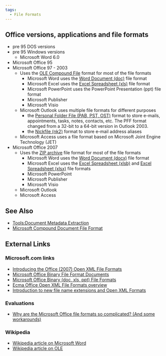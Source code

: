 ```yaml
---
tags:
  - File Formats
---
```

## Office versions, applications and file formats

* pre 95 DOS versions
* pre 95 Windows versions
  * Microsoft Word 6.0
* Microsoft Office 95
* Microsoft Office 97 - 2003
  * Uses the [OLE Compound File](ole_compound_file.md) format
    for most of the file formats
    * Microsoft Word uses the [Word Document
      (doc)](word_document_(doc).md) file format
    * Microsoft Excel uses the [Excel Spreadsheet
      (xls)](excel_spreadsheet_(xls).md) file format
    * Microsoft PowerPoint uses the PowerPoint Presentation
      (ppt) file format
    * Microsoft Publisher
    * Microsoft Visio
  * Microsoft Outlook uses multiple file formats for different purposes
    * the [Personal Folder File (PAB, PST,
      OST)](personal_folder_file_(pab,_pst,_ost).md) format to
      store e-mails, appointments, tasks, notes, contacts, etc. The PFF
      format changed from a 32-bit to a 64-bit version in Outlook 2003.
    * the [Nickfile (nk2)](nickfile_(nk2).md) format to store
      e-mail address aliases
  * Microsoft Access uses a file format based on Microsoft Joint Engine
    Technology (JET)
* Microsoft Office 2007
  * Uses the [ZIP archive](zip_archive.md) file format for most
    of the file formats
    * Microsoft Word uses the [Word Document
      (docx)](word_document_(docx).md) file format
    * Microsoft Excel uses the [Excel Spreadsheet
      (xlsb)](excel_spreadsheet_(xlsb).md) and [Excel
      Spreadsheet (xlsx)](excel_spreadsheet_(xlsx).md) file
      formats
    * Microsoft PowerPoint
    * Microsoft Publisher
    * Microsoft Visio
  * Microsoft Outlook
  * Microsoft Access

## See Also

* [Tools:Document Metadata Extraction](document_metadata_extraction.md#tools)
* [Microsoft Compound Document File Format](media:compdocfileformat.pdf.md)

## External Links

### Microsoft.com links

* [Introducing the Office (2007) Open XML File Formats](https://learn.microsoft.com/en-us/previous-versions/office/developer/office-2007/aa338205(v=office.12)?redirectedfrom=MSDN)
* [Microsoft Office Binary File Format Documents](https://learn.microsoft.com/en-us/openspecs/office_file_formats/ms-offfflp/6ae2fd93-51fc-4e75-a54a-1b175c627b51?redirectedfrom=MSDN)
* [Microsoft Office Binary (doc, xls, ppt) File Formats](http://www.microsoft.com/interop/docs/OfficeBinaryFormats.mspx)
* [Ecma Office Open XML File Formats overview](https://support.microsoft.com/en-us?correlationid=8874a39e-e6b4-4052-af52-2530adef62dchttp://office.microsoft.com/en-us/products/ha102058151033.aspxui=en-ushttp://office.microsoft.com/en-us/products/ha102058151033.aspxrs=en-ushttp://office.microsoft.com/en-us/products/ha102058151033.aspxad=us)
* [Introduction to new file name extensions and Open XML Formats](https://support.microsoft.com/en-us?correlationid=c0173323-f60d-4c42-b64c-41c19154348chttp://office.microsoft.com/en-us/help/HA100069351033.aspxui=en-ushttp://office.microsoft.com/en-us/help/HA100069351033.aspxrs=en-ushttp://office.microsoft.com/en-us/help/HA100069351033.aspxad=us)

### Evaluations

* [Why are the Microsoft Office file formats so complicated? (And some workarounds)](https://www.joelonsoftware.com/2008/02/19/why-are-the-microsoft-office-file-formats-so-complicated-and-some-workarounds/)

### Wikipedia

* [Wikipedia article on Microsoft Word](https://en.wikipedia.org/wiki/Microsoft_Word)
* [Wikipedia article on OLE](https://en.wikipedia.org/wiki/Object_Linking_and_Embedding)
